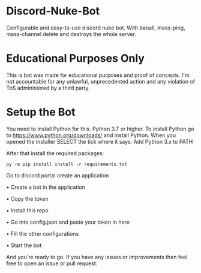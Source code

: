 # Discord-Nuke-Bot
Configurable and easy-to-use discord nuke bot. With banall, mass-ping, mass-channel delete and destroys the whole server.

# Educational Purposes Only
This is bot was made for educational purposes and proof of concepts. I'm not accountable for any unlawful, unprecedented action and any violation of ToS administered by a third party.

# Setup the Bot
You need to install Python for this. Python 3.7 or higher. To install Python go to https://www.python.org/downloads/ and install Python. When you opened the installer SELECT the tick where it says: Add Python 3.x to PATH

After that install the required packages:
```
py -m pip install install -r requirements.txt

```
Go to discord portal create an application

• Create a bot in the application


• Copy the token


• Install this repo


• Go into config.json and paste your token in here


• Fill the other configurations


• Start the bot


And you're ready to go. If you have any issues or improvements then feel free to open an issue or pull request.
